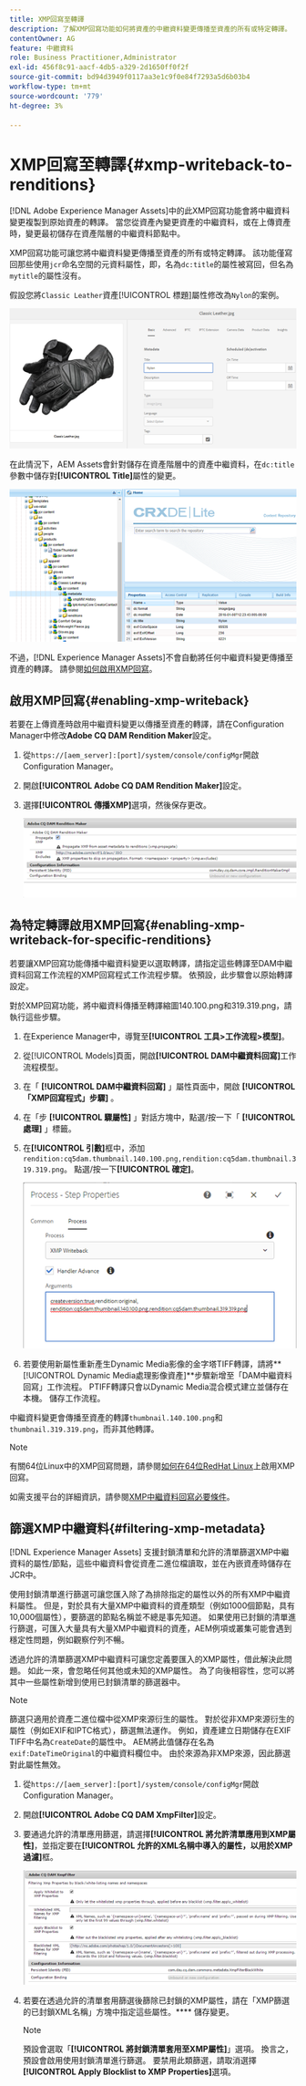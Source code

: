 ```yaml
---
title: XMP回寫至轉譯
description: 了解XMP回寫功能如何將資產的中繼資料變更傳播至資產的所有或特定轉譯。
contentOwner: AG
feature: 中繼資料
role: Business Practitioner,Administrator
exl-id: 456f8c91-aacf-4db5-a329-2d1650ff0f2f
source-git-commit: bd94d3949f0117aa3e1c9f0e84f7293a5d6b03b4
workflow-type: tm+mt
source-wordcount: '779'
ht-degree: 3%

---
```


# XMP回寫至轉譯{#xmp-writeback-to-renditions}

[!DNL Adobe Experience Manager Assets]中的此XMP回寫功能會將中繼資料變更複製到原始資產的轉譯。 當您從資產內變更資產的中繼資料，或在上傳資產時，變更最初儲存在資產階層的中繼資料節點中。

XMP回寫功能可讓您將中繼資料變更傳播至資產的所有或特定轉譯。 該功能僅寫回那些使用`jcr`命名空間的元資料屬性，即，名為`dc:title`的屬性被寫回，但名為`mytitle`的屬性沒有。

假設您將`Classic Leather`資產[!UICONTROL 標題]屬性修改為`Nylon`的案例。

![中繼資料](assets/metadata.png)

在此情況下，AEM Assets會針對儲存在資產階層中的資產中繼資料，在`dc:title`參數中儲存對&#x200B;**[!UICONTROL Title]**&#x200B;屬性的變更。

![metadata_stored](assets/metadata_stored.png)

不過，[!DNL Experience Manager Assets]不會自動將任何中繼資料變更傳播至資產的轉譯。 請參閱[如何啟用XMP回寫](#enabling-xmp-writeback)。

## 啟用XMP回寫{#enabling-xmp-writeback}

若要在上傳資產時啟用中繼資料變更以傳播至資產的轉譯，請在Configuration Manager中修改&#x200B;**Adobe CQ DAM Rendition Maker**&#x200B;設定。

1. 從`https://[aem_server]:[port]/system/console/configMgr`開啟Configuration Manager。
1. 開啟&#x200B;**[!UICONTROL Adobe CQ DAM Rendition Maker]**&#x200B;設定。
1. 選擇&#x200B;**[!UICONTROL 傳播XMP]**&#x200B;選項，然後保存更改。

   ![chlimage_1-346](assets/chlimage_1-346.png)

## 為特定轉譯啟用XMP回寫{#enabling-xmp-writeback-for-specific-renditions}

若要讓XMP回寫功能傳播中繼資料變更以選取轉譯，請指定這些轉譯至DAM中繼資料回寫工作流程的XMP回寫程式工作流程步驟。 依預設，此步驟會以原始轉譯設定。

對於XMP回寫功能，將中繼資料傳播至轉譯縮圖140.100.png和319.319.png，請執行這些步驟。

1. 在Experience Manager中，導覽至&#x200B;**[!UICONTROL 工具>工作流程>模型]**。
1. 從[!UICONTROL Models]頁面，開啟&#x200B;**[!UICONTROL DAM中繼資料回寫]**&#x200B;工作流程模型。
1. 在「 **[!UICONTROL DAM中繼資料回寫]** 」屬性頁面中，開啟 **[!UICONTROL 「XMP回寫程式」步驟]** 。
1. 在「步 **[!UICONTROL 驟屬性]** 」對話方塊中，點選/按一下「 **[!UICONTROL 處理]** 」標籤。
1. 在&#x200B;**[!UICONTROL 引數]**&#x200B;框中，添加`rendition:cq5dam.thumbnail.140.100.png,rendition:cq5dam.thumbnail.319.319.png`。 點選/按一下&#x200B;**[!UICONTROL 確定]**。

   ![step_properties](assets/step_properties.png)

1. 若要使用新屬性重新產生Dynamic Media影像的金字塔TIFF轉譯，請將&#x200B;**[!UICONTROL Dynamic Media處理影像資產]**步驟新增至「DAM中繼資料回寫」工作流程。
PTIFF轉譯只會以Dynamic Media混合模式建立並儲存在本機。 儲存工作流程。

中繼資料變更會傳播至資產的轉譯`thumbnail.140.100.png`和`thumbnail.319.319.png`，而非其他轉譯。

>[!NOTE]
>
>有關64位Linux中的XMP回寫問題，請參閱[如何在64位RedHat Linux](https://helpx.adobe.com/experience-manager/kb/enable-xmp-write-back-64-bit-redhat.html)上啟用XMP回寫。
>
>如需支援平台的詳細資訊，請參閱[XMP中繼資料回寫必要條件](/help/sites-deploying/technical-requirements.md#requirements-for-aem-assets-xmp-metadata-write-back)。

## 篩選XMP中繼資料{#filtering-xmp-metadata}

[!DNL Experience Manager Assets] 支援封鎖清單和允許的清單篩選XMP中繼資料的屬性/節點，這些中繼資料會從資產二進位檔讀取，並在內嵌資產時儲存在JCR中。

使用封鎖清單進行篩選可讓您匯入除了為排除指定的屬性以外的所有XMP中繼資料屬性。 但是，對於具有大量XMP中繼資料的資產類型（例如1000個節點，具有10,000個屬性），要篩選的節點名稱並不總是事先知道。 如果使用已封鎖的清單進行篩選，可匯入大量具有大量XMP中繼資料的資產，AEM例項或叢集可能會遇到穩定性問題，例如觀察佇列不暢。

透過允許的清單篩選XMP中繼資料可讓您定義要匯入的XMP屬性，借此解決此問題。 如此一來，會忽略任何其他或未知的XMP屬性。 為了向後相容性，您可以將其中一些屬性新增到使用已封鎖清單的篩選器中。

>[!NOTE]
>
>篩選只適用於資產二進位檔中從XMP來源衍生的屬性。 對於從非XMP來源衍生的屬性（例如EXIF和IPTC格式），篩選無法運作。 例如，資產建立日期儲存在EXIF TIFF中名為`CreateDate`的屬性中。 AEM將此值儲存在名為`exif:DateTimeOriginal`的中繼資料欄位中。 由於來源為非XMP來源，因此篩選對此屬性無效。

1. 從`https://[aem_server]:[port]/system/console/configMgr`開啟Configuration Manager。
1. 開啟&#x200B;**[!UICONTROL Adobe CQ DAM XmpFilter]**&#x200B;設定。
1. 要通過允許的清單應用篩選，請選擇&#x200B;**[!UICONTROL 將允許清單應用到XMP屬性]**，並指定要在&#x200B;**[!UICONTROL 允許的XML名稱中導入的屬性，以用於XMP過濾]**&#x200B;框。

   ![chlimage_1-347](assets/chlimage_1-347.png)

1. 若要在透過允許的清單套用篩選後篩除已封鎖的XMP屬性，請在「XMP篩選的已封鎖XML名稱」方塊中指定這些屬性。**** 儲存變更。

   >[!NOTE]
   >
   >預設會選取「**[!UICONTROL 將封鎖清單套用至XMP屬性]**」選項。 換言之，預設會啟用使用封鎖清單進行篩選。 要禁用此類篩選，請取消選擇&#x200B;**[!UICONTROL Apply Blocklist to XMP Properties]**&#x200B;選項。
